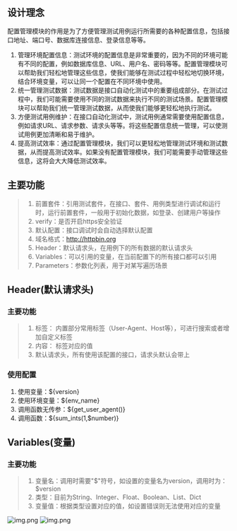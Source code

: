 
## 设计理念

配置管理模块的作用是为了方便管理测试用例运行所需要的各种配置信息，包括接口地址、端口号、数据库连接信息、登录信息等等。

1. 管理环境配置信息：测试环境的配置信息是非常重要的，因为不同的环境可能有不同的配置，例如数据库信息、URL、用户名、密码等等。配置管理模块可以帮助我们轻松地管理这些信息，使我们能够在测试过程中轻松地切换环境，结合环境变量，可以让同一个配置在不同环境中使用。
2. 统一管理测试数据：测试数据是接口自动化测试中的重要组成部分。在测试过程中，我们可能需要使用不同的测试数据来执行不同的测试场景。配置管理模块可以帮助我们统一管理测试数据，从而使我们能够更轻松地执行测试。
3. 方便测试用例维护：在接口自动化测试中，测试用例通常需要使用配置信息，例如请求URL、请求参数、请求头等等。将这些配置信息统一管理，可以使测试用例更加清晰和易于维护。
4. 提高测试效率：通过配置管理模块，我们可以更轻松地管理测试环境和测试数据，从而提高测试效率。如果没有配置管理模块，我们可能需要手动管理这些信息，这将会大大降低测试效率。

## 主要功能

> 1. 前置套件：引用测试套件，在接口、套件、用例类型进行调试和运行时，运行前置套件，一般用于初始化数据，如登录、创建用户等操作
> 2. verify：是否开启https安全验证
> 3. 默认配置：接口调试时会自动选择默认配置
> 4. 域名格式：http://httpbin.org
> 5. Header：默认请求头，在用例下的所有数据的默认请求头
> 6. Variables：可以引用的变量，在当前配置下的所有接口都可以引用
> 7. Parameters：参数化列表，用于对某写遍历场景

## Header(默认请求头)

### 主要功能

> 1. 标签： 内置部分常用标签（User-Agent、Host等），可进行搜索或者增加自定义标签
> 2. 内容： 标签对应的值
> 3. 默认请求头，所有使用该配置的接口，请求头默认会带上

### 使用配置

1. 使用变量：${version}
2. 使用环境变量：${env_name}
3. 调用函数无传参：${get_user_agent()}
4. 调用函数：${sum_ints(1,$number)}

## Variables(变量)

### 主要功能

> 1. 变量名：调用时需要"$"符号，如设置的变量名为version，调用时为：$version
> 2. 类型：目前为String、Integer、Float、Boolean、List、Dict
> 3. 变量值：根据类型设置对应的值，如设置错误则无法使用对应的变量

![img.png](http://qiniu.yangfan.gd.cn/image/documents/addconfig.png)
![img.png](http://qiniu.yangfan.gd.cn/image/documents/configlist.png)